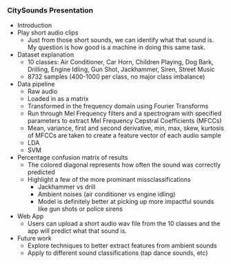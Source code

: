 ### CitySounds Presentation
* Introduction
* Play short audio clips
	- Just from those short sounds, we can identify what that sound is.  My question is how good is a machine in doing this same task.
* Dataset explanation
	- 10 classes: Air Conditioner, Car Horn, Children Playing, Dog Bark, Drilling, Engine Idling, Gun Shot, Jackhammer, Siren, Street Music
	- 8732 samples (400-1000 per class, no major class imbalance)
* Data pipeline
	- Raw audio
	- Loaded in as a matrix
	- Transformed in the frequency domain using Fourier Transforms
	- Run through Mel Frequency filters and a spectrogram with specified parameters to extract Mel Frequency Cepstral Coefficients (MFCCs)
	- Mean, variance, first and second derivative, min, max, skew, kurtosis of MFCCs are taken to create a feature vector of each audio sample
	- LDA
	- SVM
* Percentage confusion matrix of results
	- The colored diagonal represents how often the sound was correctly predicted
	- Highlight a few of the more prominant missclassifications
		* Jackhammer vs drill
		* Ambient noises (air conditioner vs engine idling)
		* Model is definitely better at picking up more impactful sounds like gun shots or police sirens
* Web App
	- Users can upload a short audio wav file from the 10 classes and the app will predict what that sound is.
* Future work
   - Explore techniques to better extract features from ambient sounds
   - Apply to different sound classifications (tap dance sounds, etc)